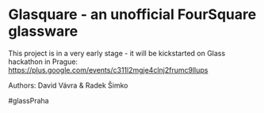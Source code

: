 Glasquare - an unofficial FourSquare glassware 
========================

This project is in a very early stage - it will be kickstarted on Glass hackathon in Prague: https://plus.google.com/events/c311l2mgje4clnj2frumc9llups

Authors:
David Vávra & Radek Šimko

#glassPraha